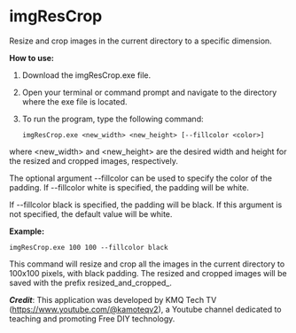 # imgResCrop
 Resize and crop images in the current directory to a specific dimension.
 
****How to use:****

1. Download the imgResCrop.exe file.
2. Open your terminal or command prompt and navigate to the directory where the exe file is located.
3. To run the program, type the following command:

   ```imgResCrop.exe <new_width> <new_height> [--fillcolor <color>]```

where <new_width> and <new_height> are the desired width and height for the resized and cropped images, respectively.

The optional argument --fillcolor can be used to specify the color of the padding. If --fillcolor white is specified, the padding will be white. 

If --fillcolor black is specified, the padding will be black. If this argument is not specified, the default value will be white.


****Example:****

```imgResCrop.exe 100 100 --fillcolor black```

This command will resize and crop all the images in the current directory to 100x100 pixels, with black padding.
The resized and cropped images will be saved with the prefix resized_and_cropped_.


***Credit***: This application was developed by KMQ Tech TV (https://www.youtube.com/@kamoteqv2), a Youtube channel dedicated to teaching and promoting Free DIY technology.
